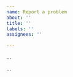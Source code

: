 ```yaml
---
name: Report a problem
about: ''
title: ''
labels: ''
assignees: ''

---
```


<!--- Write a short description of the problem here. -->
…

<!--- Provide more details here. *Do not* propose a solution. You can propose a solution later in the comments. -->
…
